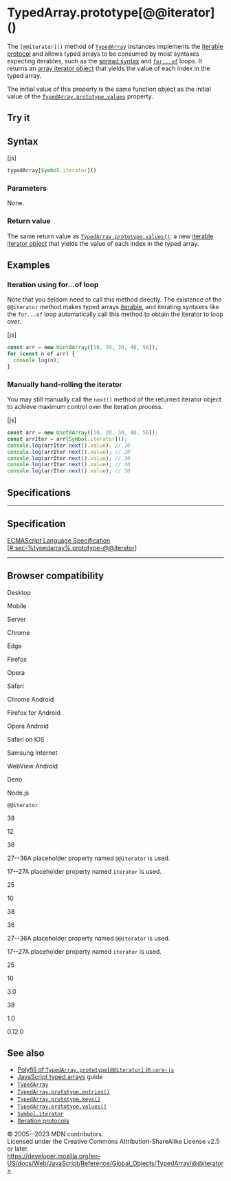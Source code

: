 TypedArray.prototype\[@\@iterator\]()
=====================================

 
The `[@@iterator]()` method of [`TypedArray`](../typedarray) instances
implements the [iterable protocol](../../iteration_protocols) and allows
typed arrays to be consumed by most syntaxes expecting iterables, such
as the [spread syntax](../../operators/spread_syntax) and
[`for...of`](../../statements/for...of) loops. It returns an [array
iterator object](../iterator) that yields the value of each index in the
typed array.

The initial value of this property is the same function object as the
initial value of the [`TypedArray.prototype.values`](values) property.


 
Try it 
------

 



 
Syntax
------

 
 
 
[js]


```js
typedArray[Symbol.iterator]()
```




 
### Parameters

 
None.



 
### Return value 

 
The same return value as [`TypedArray.prototype.values()`](values): a
new [iterable iterator object](../iterator) that yields the value of
each index in the typed array.



 
Examples
--------


 
### Iteration using for\...of loop 

 
Note that you seldom need to call this method directly. The existence of
the `@@iterator` method makes typed arrays
[iterable](../../iteration_protocols#the_iterable_protocol), and
iterating syntaxes like the `for...of` loop automatically call this
method to obtain the iterator to loop over.

 
 
[js]


```js
const arr = new Uint8Array([10, 20, 30, 40, 50]);
for (const n of arr) {
  console.log(n);
}
```




 
### Manually hand-rolling the iterator 

 
You may still manually call the `next()` method of the returned iterator
object to achieve maximum control over the iteration process.

 
 
[js]


```js
const arr = new Uint8Array([10, 20, 30, 40, 50]);
const arrIter = arr[Symbol.iterator]();
console.log(arrIter.next().value); // 10
console.log(arrIter.next().value); // 20
console.log(arrIter.next().value); // 30
console.log(arrIter.next().value); // 40
console.log(arrIter.next().value); // 50
```




Specifications
--------------

 
  -----------------------------------------------------------------------
  Specification
  -----------------------------------------------------------------------
  [ECMAScript Language Specification\
  [\# sec-%typedarray%.prototype-@\@iterator]](#)

  -----------------------------------------------------------------------


Browser compatibility 
---------------------

 


Desktop

Mobile

Server

Chrome

Edge

Firefox

Opera

Safari

Chrome Android

Firefox for Android

Opera Android

Safari on IOS

Samsung Internet

WebView Android

Deno

Node.js

`@@iterator`

38

12

36

27--36A placeholder property named `@@iterator` is used.

17--27A placeholder property named `iterator` is used.

25

10

38

36

27--36A placeholder property named `@@iterator` is used.

17--27A placeholder property named `iterator` is used.

25

10

3.0

38

1.0

0.12.0

 
See also 
--------

 
-   [Polyfill of `TypedArray.prototype[@@iterator]` in
    `core-js`](https://github.com/zloirock/core-js#ecmascript-typed-arrays)
-   [JavaScript typed
    arrays](https://developer.mozilla.org/en-US/docs/Web/JavaScript/Guide/Typed_arrays)
    guide
-   [`TypedArray`](../typedarray)
-   [`TypedArray.prototype.entries()`](entries)
-   [`TypedArray.prototype.keys()`](keys)
-   [`TypedArray.prototype.values()`](values)
-   [`Symbol.iterator`](../symbol/iterator)
-   [Iteration protocols](../../iteration_protocols)



 
© 2005--2023 MDN contributors.\
Licensed under the Creative Commons Attribution-ShareAlike License v2.5
or later.\
https://developer.mozilla.org/en-US/docs/Web/JavaScript/Reference/Global_Objects/TypedArray/@@iterator>

